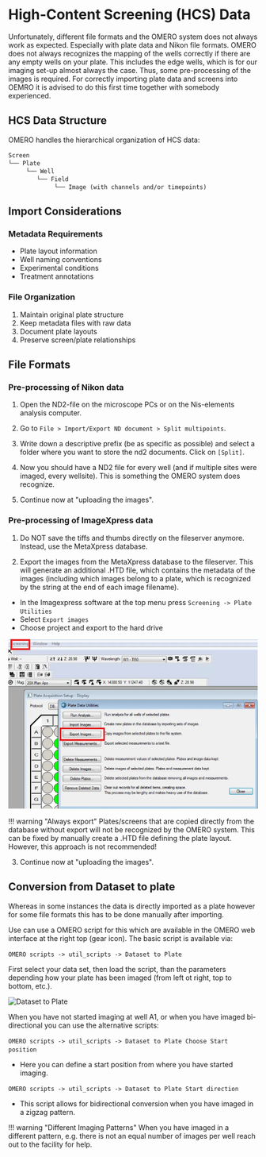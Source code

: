 # High-Content Screening (HCS) Data

Unfortunately, different file formats and the OMERO system does not always work as expected. Especially with plate data and Nikon file formats. OMERO does not always recognizes the mapping of the wells correctly if there are any empty wells on your plate. This includes the edge wells, which is for our imaging set-up almost always the case. Thus, some pre-processing of the images is required. For correctly importing plate data and screens into OEMRO it is advised to do this first time together with somebody experienced.


## HCS Data Structure

OMERO handles the hierarchical organization of HCS data:
```
Screen
└── Plate
     └── Well
        └── Field
             └── Image (with channels and/or timepoints)
```

## Import Considerations

### Metadata Requirements
- Plate layout information
- Well naming conventions
- Experimental conditions
- Treatment annotations

### File Organization
1. Maintain original plate structure
2. Keep metadata files with raw data
3. Document plate layouts
4. Preserve screen/plate relationships

## File Formats
### Pre-processing of Nikon data

1)  Open the ND2-file on the microscope PCs or on the Nis-elements analysis computer.

2)  Go to ```File > Import/Export ND document > Split multipoints```.

3)  Write down a descriptive prefix (be as specific as possible) and select a folder where you want to store the nd2 documents. Click on ```[Split]```.

4)  Now you should have a ND2 file for every well (and if multiple sites were imaged, every wellsite). This is something the OMERO system does recognize.

5)  Continue now at "uploading the images".

### Pre-processing of ImageXpress data

1)  Do NOT save the tiffs and thumbs directly on the fileserver anymore. Instead, use the MetaXpress database.

2)  Export the images from the MetaXpress database to the fileserver. This will generate an additional .HTD file, which contains the metadata of the images (including which images belong to a plate, which is recognized by the string at the end of each image filename).

- In the Imagexpress software at the top menu press ```Screening -> Plate Utilities```
- Select ```Export images```
- Choose project and export to the hard drive

![](images/imagexpress1.png)

!!! warning "Always export"
    Plates/screens that are copied directly from the database without export will not be recognized by the OMERO system. This can be fixed by manually create a .HTD file defining the plate layout. However, this approach is not recommended!

3)  Continue now at "uploading the images".
   
## Conversion from Dataset to plate
Whereas in some instances the data is directly imported as a plate however for some file formats this has to be done manually after importing.

Use can use a OMERO script for this which are available in the OMERO web interface at the right top (gear icon).
The basic script is available via:

``` OMERO scripts -> util_scripts -> Dataset to Plate ```

First select your data set, then load the script, than the parameters depending how your plate has been imaged (from left ot right, top to bottom, etc.). 

![Dataset to Plate](../images/convert_dataset_toplate.png)

When you have not started imaging at well A1, or when you have imaged bi-directional you can use the alternative scripts:
   
   ``` OMERO scripts -> util_scripts -> Dataset to Plate Choose Start position ```
   - Here you can define a start position from where you have started imaging.
  
   ``` OMERO scripts -> util_scripts -> Dataset to Plate Start direction ```
  - This script allows for bidirectional conversion when you have imaged in a zigzag pattern.

!!! warning "Different Imaging Patterns"
    When you have imaged in a different pattern, e.g. there is not an equal number of images per well reach out to the facility for help.